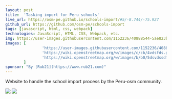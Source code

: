 ```yaml
---
layout: post
title:  'Tasking import for Peru schools'
live_url: https://osm-pe.github.io/schools-import/#5/-8.744/-75.927
github_url: https://github.com/osm-pe/schools-import
tags: [javascript, html, css, webpack]
technologies: JavaScript, HTML, CSS, Webpack, etc.
img: https://user-images.githubusercontent.com/1152236/40888544-5ae823b6-671e-11e8-99dc-89b81f948909.gif
images: [
                'https://user-images.githubusercontent.com/1152236/40888544-5ae823b6-671e-11e8-99dc-89b81f948909.gif',
                'https://wiki.openstreetmap.org/w/images/c/cb/4vdsfds.gif',
                'https://wiki.openstreetmap.org/w/images/b/b0/5dsvdssdf.gif'
        ]
sponsor: "By [Rub21](https://www.rub21.com)"
---
```

Website to handle the school import process by the Peru-osm community.

![](https://wiki.openstreetmap.org/w/images/c/cb/4vdsfds.gif)
![](https://wiki.openstreetmap.org/w/images/b/b0/5dsvdssdf.gif)